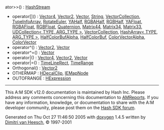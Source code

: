 ator\>\>() : <a href="classHashStream.md#abc1a49087738a030535096302843657" class="el">HashStream</a>
- operator\[\]() : <a href="classVector4.md#afa3b3be64f86f689de4bf05a470fc17" class="el">Vector4</a>, <a href="classVector2.md#afa3b3be64f86f689de4bf05a470fc17" class="el">Vector2</a>, <a href="classVector.md#afa3b3be64f86f689de4bf05a470fc17" class="el">Vector</a>, <a href="classString.md#91e0d6169398953942fe60c3946c79d7" class="el">String</a>, <a href="classVectorCollection.md#710e01c9f42500b31117688d8eaebfac" class="el">VectorCollection</a>, <a href="classTypeInfoArray.md#710e01c9f42500b31117688d8eaebfac" class="el">TypeInfoArray</a>, <a href="classRotateEuler.md#afa3b3be64f86f689de4bf05a470fc17" class="el">RotateEuler</a>, <a href="classYAHalf.md#afa3b3be64f86f689de4bf05a470fc17" class="el">YAHalf</a>, <a href="classRGBAHalf.md#afa3b3be64f86f689de4bf05a470fc17" class="el">RGBAHalf</a>, <a href="classRGBHalf.md#afa3b3be64f86f689de4bf05a470fc17" class="el">RGBHalf</a>, <a href="classYAFloat.md#56bd1e633f412f07706e05b60f9eb2bc" class="el">YAFloat</a>, <a href="classRGBAFloat.md#56bd1e633f412f07706e05b60f9eb2bc" class="el">RGBAFloat</a>, <a href="classRGBFloat.md#56bd1e633f412f07706e05b60f9eb2bc" class="el">RGBFloat</a>, <a href="classQuaternion.md#56bd1e633f412f07706e05b60f9eb2bc" class="el">Quaternion</a>, <a href="classMatrix44.md#f9fe1cb2b05e91781b91213489f0f8ac" class="el">Matrix44</a>, <a href="classMatrix34.md#f9fe1cb2b05e91781b91213489f0f8ac" class="el">Matrix34</a>, <a href="classMatrix33.md#f9fe1cb2b05e91781b91213489f0f8ac" class="el">Matrix33</a>, <a href="classUDCollection.md#710e01c9f42500b31117688d8eaebfac" class="el">UDCollection&lt; TYPE, ARG_TYPE &gt;</a>, <a href="classVectorCollection.md#710e01c9f42500b31117688d8eaebfac" class="el">VectorCollection</a>, <a href="classHashArray.md#710e01c9f42500b31117688d8eaebfac" class="el">HashArray&lt; TYPE, ARG_TYPE &gt;</a>, <a href="classHalfColorBufAlpha.md#afa3b3be64f86f689de4bf05a470fc17" class="el">HalfColorBufAlpha</a>, <a href="classHalfColorBuf.md#afa3b3be64f86f689de4bf05a470fc17" class="el">HalfColorBuf</a>, <a href="classColorVectorAlpha.md#56bd1e633f412f07706e05b60f9eb2bc" class="el">ColorVectorAlpha</a>, <a href="classColorVector.md#56bd1e633f412f07706e05b60f9eb2bc" class="el">ColorVector</a>
- operator^() : <a href="classVector2.md#75bd2c9836ad95fa0a93ef9fcbac63f0" class="el">Vector2</a>, <a href="classVector.md#eb3a6039875403228131da9ecde1695b" class="el">Vector</a>
- operator^=() : <a href="classVector.md#d0c2330442c9b3650ecc6654f2608a99" class="el">Vector</a>
- operator\|() : <a href="classVector4.md#0e7bdbc20ee927d887da08fc898ecd29" class="el">Vector4</a>, <a href="classVector2.md#2dcf9e2de7dfe979cc8aded4a9353152" class="el">Vector2</a>, <a href="classVector.md#028cd52f07c02c818db4864b737871f0" class="el">Vector</a>
- operator\|=() : <a href="classTimeLineRect.md#823e5ac9d2032d643cbbd5a38efa546a" class="el">TimeLineRect</a>, <a href="classTimeRange.md#1bcfbc1ac5b14398db1e296a1b5ea9a7" class="el">TimeRange</a>
- Orthogonal() : <a href="classVector2.md#83b20dde8f9b44fd8f144913ee71dab7" class="el">Vector2</a>
- OTHERMAP : <a href="classHDecalClip.md#dca29a1140aadadfd92b34a02fa516ef486cca3be8c4485744b882670d0191e1" class="el">HDecalClip</a>, <a href="classIEMapNode.md#dca29a1140aadadfd92b34a02fa516ef486cca3be8c4485744b882670d0191e1" class="el">IEMapNode</a>
- OUTOFRANGE : <a href="classHExpression.md#dca29a1140aadadfd92b34a02fa516ef09e9c03ee103665a7512d66a5f6b05b8" class="el">HExpression</a>

------------------------------------------------------------------------

<span class="small">This A:M SDK v12.0 documentation is maintained by Hash Inc. Please address any comments concerning this documentation to [AMReports](http://www.hash.com/reports). If you have any information, knowledge, or documentation to share with the A:M developer community, please post them on the [Hash SDK forum](http://www.hash.com/forums/index.php?showforum=11).</span>

Generated on Thu Oct 27 11:46:50 2005 with [<span class="image placeholder" original-image-src="doxygen.png" original-image-title="" height="45" width="100" align="middle" border="0">doxygen</span>](http://www.doxygen.org/index.html) 1.4.5 written by [Dimitri van Heesch](mailto:dimitri@stack.nl), © 1997-2001
